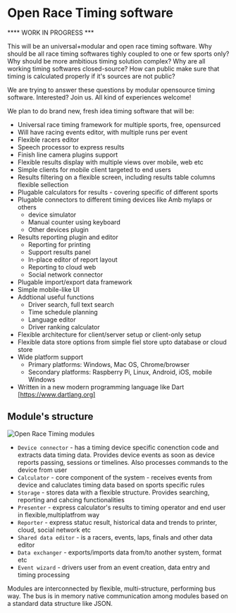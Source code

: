 Open Race Timing software
==============

**** WORK IN PROGRESS ***

This will be an universal+modular and open race timing software. Why should be all race timing softwares tighly coupled to one or few sports only? Why should be more ambitious timing solution complex? Why are all working timing softwares closed-source? How can public make sure that timing is calculated properly if it's sources are not public? 

We are trying to answer these questions by modular opensource timing software. Interested? Join us. All kind of experiences welcome!

We plan to do brand new, fresh idea timing software that will be:

* Universal race timing framework for multiple sports, free, opensurced
* Will have racing events editor, with multiple runs per event
* Flexible racers editor
* Speech processor to express results
* Finish line camera plugins support
* Flexible results display with multiple views over mobile, web etc
* Simple clients for mobile client targeted to end users
* Results filtering on a flexible screen, including results table columns flexible sellection
* Plugable calculators for results - covering specific of different sports
* Plugable connectors to different timing devices like Amb mylaps or others
	* device simulator
	* Manual counter using keyboard
	* Other devices plugin
* Results reporting plugin and editor
	* Reporting for printing
	* Support results panel
	* In-place editor of report layout
	* Reporting to cloud web
	* Social network connector
* Plugable import/export data framework
* Simple mobile-like UI 
* Addtional useful functions
	* Driver search, full text search
	* Time schedule planning
	* Language editor
	* Driver ranking calculator
* Flexible architecture for client/server setup or client-only setup
* Flexible data store options from simple fiel store upto database or cloud store
* Wide platform support
	* Primary platforms: Windows, Mac OS, Chrome/browser
	* Secondary platforms: Raspberry Pi, Linux, Android, iOS, mobile Windows
* Written in a new modern programming language like Dart [https://www.dartlang.org]

## Module's structure

![Open Race Timing modules](https://raw.githubusercontent.com/skoky/OpenRaceTiming/master/ORT_modules.png)

* `Device connector` - has a timing device specific conenction code and extracts data timing data. Provides device events as soon as device reports passing, sessions or timelines. Also processes commands to the device from user
* `Calculator` - core component of the system - receives events from device and caluclates timing data based on sports specific rules
* `Storage` - stores data with a flexible structure. Provides searching, reporting and cahcing functionalities
* `Presenter` - express calculator's results to timing operator and end user in flexible,multiplatfrom way
* `Reporter` - express statuc result, historical data and trends to printer, cloud, social network etc
* `Shared data editor` - is a racers, events, laps, finals and other data editor
* `Data exchanger` - exports/imports data from/to another system, format etc
* `Event wizard` - drivers user from an event creation, data entry and timing processing

Modules are interconnected by flexible, multi-structure, performing bus way. The bus is in memory native communication among modules based on a standard data structure like JSON.

 

